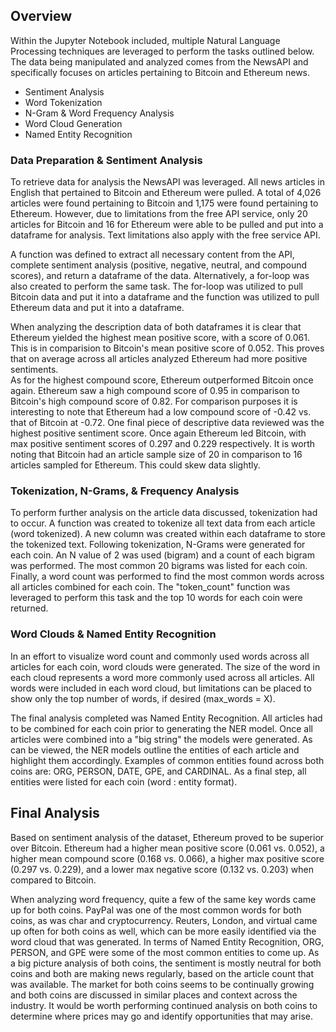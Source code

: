 ## Overview 

Within the Jupyter Notebook included, multiple Natural Language Processing 
techniques are leveraged to perform the tasks outlined below.  The data being 
manipulated and analyzed comes from the NewsAPI and specifically focuses on 
articles pertaining to Bitcoin and Ethereum news.  

- Sentiment Analysis
- Word Tokenization
- N-Gram & Word Frequency Analysis
- Word Cloud Generation 
- Named Entity Recognition 

### Data Preparation & Sentiment Analysis

To retrieve data for analysis the NewsAPI was leveraged.  All news articles in 
English that pertained to Bitcoin and Ethereum were pulled.  A total of 4,026 
articles were found pertaining to Bitcoin and 1,175 were found pertaining to 
Ethereum.  However, due to limitations from the free API service, only 20
articles for Bitcoin and 16 for Ethereum were able to be pulled and put into a 
dataframe for analysis.  Text limitations also apply with the free service API. 

A function was defined to extract all necessary content from the API, complete 
sentiment analysis (positive, negative, neutral, and compound scores), and
return a dataframe of the data.  Alternatively, a for-loop was also created 
to perform the same task.  The for-loop was utilized to pull Bitcoin data and put 
it into a dataframe and the function was utilized to pull Ethereum data and put it 
into a dataframe.

When analyzing the description data of both dataframes it is clear that Ethereum
yielded the highest mean positive score, with a score of 0.061.  This is in 
comparision to Bitcoin's mean positive score of 0.052.  This proves that on 
average across all articles analyzed Ethereum had more positive sentiments.  
As for the highest compound score, Ethereum outperformed Bitcoin
once again.  Ethereum saw a high compound score of 0.95 in comparison to Bitcoin's
high compound score of 0.82.  For comparison purposes it is interesting to note
that Ethereum had a low compound score of -0.42 vs. that of Bitcoin at -0.72. 
One final piece of descriptive data reviewed was the highest positive sentiment
score.  Once again Ethereum led Bitcoin, with max positive sentiment scores of 0.297
and 0.229 respectively.  It is worth noting that Bitcoin had an article sample 
size of 20 in comparison to 16 articles sampled for Ethereum.  This could skew 
data slightly. 

### Tokenization, N-Grams, & Frequency Analysis

To perform further analysis on the article data discussed, tokenization had to
occur.  A function was created to tokenize all text data from each article (word tokenized). 
A new column was created within each dataframe to store the
tokenized text.  Following tokenization, N-Grams were generated for each coin.
An N value of 2 was used (bigram) and a count of each bigram was performed. 
The most common 20 bigrams was listed for each coin.  Finally, a word count
was performed to find the most common words across all articles combined for each
coin.  The "token_count" function was leveraged to perform this task and the top
10 words for each coin were returned. 

### Word Clouds & Named Entity Recognition

In an effort to visualize word count and commonly used words across all articles
for each coin, word clouds were generated.  The size of the word in each cloud
represents a word more commonly used across all articles.  All words were 
included in each word cloud, but limitations can be placed to show only the
top number of words, if desired (max_words = X). 

The final analysis completed was Named Entity Recognition.  All articles had to
be combined for each coin prior to generating the NER model.  Once all articles
were combined into a "big string" the models were generated.  As can be viewed, 
the NER models outline the entities of each article and highlight them accordingly. 
Examples of common entities found across both coins are: ORG, PERSON, DATE, GPE, 
and CARDINAL.  As a final step, all entities were listed for each coin 
(word : entity format).  

## Final Analysis

Based on sentiment analysis of the dataset, Ethereum proved to be superior over Bitcoin.
Ethereum had a higher mean positive score (0.061 vs. 0.052),
a higher mean compound score (0.168 vs. 0.066), a higher max positive score
(0.297 vs. 0.229), and a lower max negative score (0.132 vs. 0.203) when 
compared to Bitcoin.  

When analyzing word frequency, quite a few of the same key words came up for
both coins.  PayPal was one of the most common words for both coins, as was 
char and cryptocurrency.  Reuters, London, and virtual came up often for both 
coins as well, which can be more easily identified via the word cloud that was 
generated.  In terms of Named Entity Recognition, ORG, PERSON, and GPE were some
of the most common entities to come up. As a big picture analysis of both coins, 
the sentiment is mostly neutral for both coins and both are making news
regularly, based on the article count that was available.  The market for both 
coins seems to be continually growing and both coins are discussed in similar 
places and context across the industry.  It would be worth performing continued
analysis on both coins to determine where prices may go and identify opportunities 
that may arise. 
